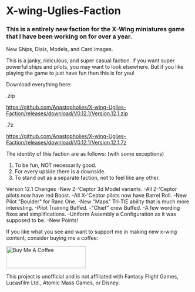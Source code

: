 # X-wing-Uglies-Faction
### This is a entirely new faction for the X-Wing miniatures game that I have been working on for over a year.
New Ships, Dials, Models, and Card images.

This is a janky, ridiculous, and super casual faction.  If you want super powerful ships and pilots, you may want to look elsewhere.  But if you like playing the game to just have fun then this is for you!

Download everything here:

.zip

https://github.com/Anastopholies/X-wing-Uglies-Faction/releases/download/V0.12.1/Version.12.1.zip

.7z

https://github.com/Anastopholies/X-wing-Uglies-Faction/releases/download/V0.12.1/Version.12.1.7z


The identity of this faction are as follows: (with some exceptions)
1. To be fun, NOT necessarily good.
2. For every upside there is a downside.
4. To stand out as a separate faction, not to feel like any other.

Verson 12.1 Changes
  -New Z-'Ceptor 3d Model variants.
  -All Z-'Ceptor pilots now have red Boost.
  -All X-'Ceptor pilots now have Barrel Roll.
  -New Pilot "Boulder" for Ranc One.
  -New "Maps" Tri-TIE ability that is much more interesting.
  -Pilot Training Buffed.
  -"Chief" crew Buffed.
  -A few wording fixes and simplifications.
  -Uniform Assembly a Configuration as it was supposed to be.
  -New Points!

If you like what you see and want to support me in making new x-wing content, consider buying me a coffee:

<a href="https://www.buymeacoffee.com/anastopholies" target="_blank"><img src="https://cdn.buymeacoffee.com/buttons/v2/default-blue.png" alt="Buy Me A Coffee" style="height: 60px !important;width: 217px !important;" ></a>

This project is unofficial and is not affiliated with Fantasy Flight Games, Lucasfilm Ltd., Atomic Mass Games, or Disney.
